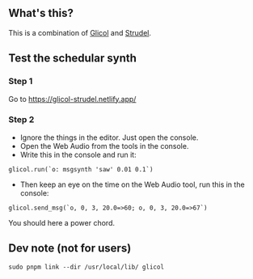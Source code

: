 ## What's this?

This is a combination of [Glicol](https://glicol.org) and [Strudel](https://strudel.tidalcycles.org/tutorial/).

## Test the schedular synth

### Step 1

Go to https://glicol-strudel.netlify.app/

### Step 2

- Ignore the things in the editor. Just open the console.
- Open the Web Audio from the tools in the console.
- Write this in the console and run it:
```
glicol.run(`o: msgsynth 'saw' 0.01 0.1`)
```
- Then keep an eye on the time on the Web Audio tool, run this in the console:
```
glicol.send_msg(`o, 0, 3, 20.0=>60; o, 0, 3, 20.0=>67`)
```

You should here a power chord.

## Dev note (not for users)
```
sudo pnpm link --dir /usr/local/lib/ glicol
```